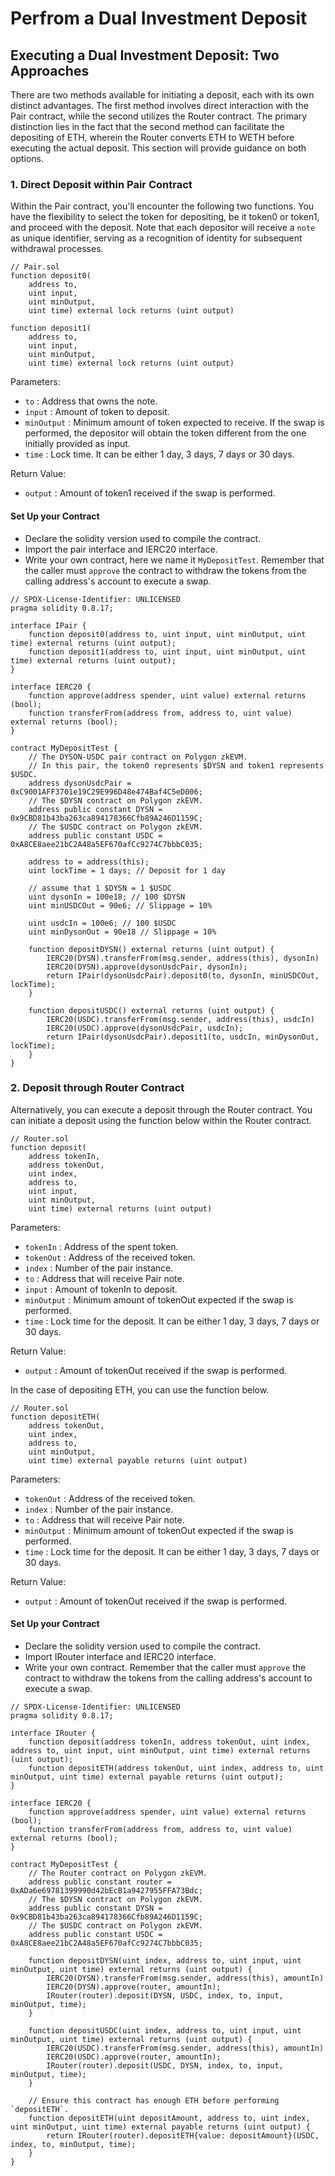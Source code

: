 # Perfrom a Dual Investment Deposit

## Executing a Dual Investment Deposit: Two Approaches&#x20;

There are two methods available for initiating a deposit, each with its own distinct advantages. The first method involves direct interaction with the Pair contract, while the second utilizes the Router contract. The primary distinction lies in the fact that the second method can facilitate the depositing of ETH, wherein the Router converts ETH to WETH before executing the actual deposit. This section will provide guidance on both options.

### 1. Direct Deposit within Pair Contract&#x20;

Within the Pair contract, you'll encounter the following two functions. You have the flexibility to select the token for depositing, be it token0 or token1, and proceed with the deposit. Note that each depositor will receive a `note` as unique identifier, serving as a recognition of identity for subsequent withdrawal processes.

```solidity
// Pair.sol
function deposit0(
    address to, 
    uint input, 
    uint minOutput, 
    uint time) external lock returns (uint output)

function deposit1(
    address to, 
    uint input, 
    uint minOutput, 
    uint time) external lock returns (uint output)
```

Parameters:

* `to` : Address that owns the note.
* `input` : Amount of token to deposit.
* `minOutput` : Minimum amount of token expected to receive. If the swap is performed, the depositor will obtain the token different from the one initially provided as input.
* `time` : Lock time. It can be either 1 day, 3 days, 7 days or 30 days.

Return Value:

* `output` : Amount of token1 received if the swap is performed.

#### Set Up your  Contract

* Declare the solidity version used to compile the contract.
* Import the pair interface and IERC20 interface.
* Write your own contract, here we name it `MyDepositTest`. Remember that the caller must `approve` the contract to withdraw the tokens from the calling address's account to execute a swap.

<pre class="language-solidity"><code class="lang-solidity">// SPDX-License-Identifier: UNLICENSED
pragma solidity 0.8.17;
<strong>
</strong>interface IPair {
    function deposit0(address to, uint input, uint minOutput, uint time) external returns (uint output);
    function deposit1(address to, uint input, uint minOutput, uint time) external returns (uint output);
}

interface IERC20 {
    function approve(address spender, uint value) external returns (bool);
    function transferFrom(address from, address to, uint value) external returns (bool);
}

contract MyDepositTest {
    // The DYSON-USDC pair contract on Polygon zkEVM. 
    // In this pair, the token0 represents $DYSN and token1 represents $USDC.
    address dysonUsdcPair = 0xC9001AFF3701e19C29E996D48e474Baf4C5eD006;
    // The $DYSN contract on Polygon zkEVM.
    address public constant DYSN = 0x9CBD81b43ba263ca894178366Cfb89A246D1159C;
    // The $USDC contract on Polygon zkEVM.
    address public constant USDC = 0xA8CE8aee21bC2A48a5EF670afCc9274C7bbbC035;
    
    address to = address(this);
    uint lockTime = 1 days; // Deposit for 1 day
    
    // assume that 1 $DYSN = 1 $USDC
    uint dysonIn = 100e18; // 100 $DYSN
    uint minUSDCOut = 90e6; // Slippage = 10%
    
    uint usdcIn = 100e6; // 100 $USDC
    uint minDysonOut = 90e18 // Slippage = 10%
    
    function depositDYSN() external returns (uint output) {
        IERC20(DYSN).transferFrom(msg.sender, address(this), dysonIn)
        IERC20(DYSN).approve(dysonUsdcPair, dysonIn);
        return IPair(dysonUsdcPair).deposit0(to, dysonIn, minUSDCOut, lockTime);
    }
    
    function depositUSDC() external returns (uint output) {
        IERC20(USDC).transferFrom(msg.sender, address(this), usdcIn)
        IERC20(USDC).approve(dysonUsdcPair, usdcIn);
        return IPair(dysonUsdcPair).deposit1(to, usdcIn, minDysonOut, lockTime);
    }
}
</code></pre>

### 2. Deposit through Router Contract&#x20;

Alternatively, you can execute a deposit through the Router contract. You can initiate a deposit using the function below within the Router contract.

```solidity
// Router.sol
function deposit(
    address tokenIn, 
    address tokenOut, 
    uint index, 
    address to, 
    uint input, 
    uint minOutput, 
    uint time) external returns (uint output)
```

Parameters:

* `tokenIn` : Address of the spent token.
* `tokenOut` : Address of the received token.
* `index` : Number of the pair instance.
* `to` : Address that will receive Pair note.
* `input` : Amount of tokenIn to deposit.
* `minOutput` : Minimum amount of tokenOut expected if the swap is performed.
* `time` : Lock time for the deposit. It can be either 1 day, 3 days, 7 days or 30 days.

Return Value:

* `output` : Amount of tokenOut received if the swap is performed.

In the case of depositing ETH, you can use the function below.

```solidity
// Router.sol
function depositETH(
    address tokenOut, 
    uint index, 
    address to, 
    uint minOutput, 
    uint time) external payable returns (uint output)
```

Parameters:

* `tokenOut` : Address of the received token.
* `index` : Number of the pair instance.
* `to` : Address that will receive Pair note.
* `minOutput` : Minimum amount of tokenOut expected if the swap is performed.
* `time` : Lock time for the deposit. It can be either 1 day, 3 days, 7 days or 30 days.

Return Value:

* `output` : Amount of tokenOut received if the swap is performed.

#### Set Up your Contract

* Declare the solidity version used to compile the contract.
* Import IRouter interface and IERC20 interface.
* Write your own contract. Remember that the caller must `approve` the contract to withdraw the tokens from the calling address's account to execute a swap.

```solidity
// SPDX-License-Identifier: UNLICENSED
pragma solidity 0.8.17;

interface IRouter {
    function deposit(address tokenIn, address tokenOut, uint index, address to, uint input, uint minOutput, uint time) external returns (uint output);
    function depositETH(address tokenOut, uint index, address to, uint minOutput, uint time) external payable returns (uint output);
}

interface IERC20 {
    function approve(address spender, uint value) external returns (bool);
    function transferFrom(address from, address to, uint value) external returns (bool);
}

contract MyDepositTest {
    // The Router contract on Polygon zkEVM.
    address public constant router = 0xADa6e69781399990d42bEcB1a9427955FFA73Bdc;
    // The $DYSN contract on Polygon zkEVM.
    address public constant DYSN = 0x9CBD81b43ba263ca894178366Cfb89A246D1159C;
    // The $USDC contract on Polygon zkEVM.
    address public constant USDC = 0xA8CE8aee21bC2A48a5EF670afCc9274C7bbbC035;
    
    function depositDYSN(uint index, address to, uint input, uint minOutput, uint time) external returns (uint output) {
        IERC20(DYSN).transferFrom(msg.sender, address(this), amountIn)
        IERC20(DYSN).approve(router, amountIn);
        IRouter(router).deposit(DYSN, USDC, index, to, input, minOutput, time);
    }
    
    function depositUSDC(uint index, address to, uint input, uint minOutput, uint time) external returns (uint output) {
        IERC20(USDC).transferFrom(msg.sender, address(this), amountIn)
        IERC20(USDC).approve(router, amountIn);
        IRouter(router).deposit(USDC, DYSN, index, to, input, minOutput, time);
    }
    
    // Ensure this contract has enough ETH before performing `depositETH`.
    function depositETH(uint depositAmount, address to, uint index, uint minOutput, uint time) external payable returns (uint output) {
        return IRouter(router).depositETH{value: depositAmount}(USDC, index, to, minOutput, time);
    }
}
```
